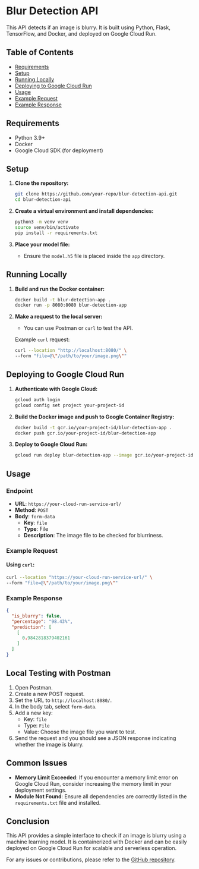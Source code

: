 # Blur Detection API

This API detects if an image is blurry. It is built using Python, Flask, TensorFlow, and Docker, and deployed on Google Cloud Run.

## Table of Contents
- [Requirements](#requirements)
- [Setup](#setup)
- [Running Locally](#running-locally)
- [Deploying to Google Cloud Run](#deploying-to-google-cloud-run)
- [Usage](#usage)
- [Example Request](#example-request)
- [Example Response](#example-response)

## Requirements
- Python 3.9+
- Docker
- Google Cloud SDK (for deployment)

## Setup

1. **Clone the repository:**
    ```bash
    git clone https://github.com/your-repo/blur-detection-api.git
    cd blur-detection-api
    ```

2. **Create a virtual environment and install dependencies:**
    ```bash
    python3 -m venv venv
    source venv/bin/activate
    pip install -r requirements.txt
    ```

3. **Place your model file:**
    - Ensure the `model.h5` file is placed inside the `app` directory.

## Running Locally

1. **Build and run the Docker container:**
    ```bash
    docker build -t blur-detection-app .
    docker run -p 8080:8080 blur-detection-app
    ```

2. **Make a request to the local server:**
    - You can use Postman or `curl` to test the API.

    Example `curl` request:
    ```bash
    curl --location "http://localhost:8080/" \
    --form "file=@\"/path/to/your/image.png\""
    ```

## Deploying to Google Cloud Run

1. **Authenticate with Google Cloud:**
    ```bash
    gcloud auth login
    gcloud config set project your-project-id
    ```

2. **Build the Docker image and push to Google Container Registry:**
    ```bash
    docker build -t gcr.io/your-project-id/blur-detection-app .
    docker push gcr.io/your-project-id/blur-detection-app
    ```

3. **Deploy to Google Cloud Run:**
    ```bash
    gcloud run deploy blur-detection-app --image gcr.io/your-project-id/blur-detection-app --platform managed --region your-region --allow-unauthenticated
    ```

## Usage

### Endpoint
- **URL**: `https://your-cloud-run-service-url/`
- **Method**: `POST`
- **Body**: `form-data`
  - **Key**: `file`
  - **Type**: File
  - **Description**: The image file to be checked for blurriness.

### Example Request
#### Using `curl`:
```bash
curl --location "https://your-cloud-run-service-url/" \
--form "file=@\"/path/to/your/image.png\""
```

### Example Response
```json
{
  "is_blurry": false,
  "percentage": "98.43%",
  "prediction": [
    [
      0.9842818379402161
    ]
  ]
}
```

## Local Testing with Postman
1. Open Postman.
2. Create a new POST request.
3. Set the URL to `http://localhost:8080/`.
4. In the body tab, select `form-data`.
5. Add a new key:
   - Key: `file`
   - Type: `File`
   - Value: Choose the image file you want to test.
6. Send the request and you should see a JSON response indicating whether the image is blurry.

## Common Issues
- **Memory Limit Exceeded**: If you encounter a memory limit error on Google Cloud Run, consider increasing the memory limit in your deployment settings.
- **Module Not Found**: Ensure all dependencies are correctly listed in the `requirements.txt` file and installed.

## Conclusion
This API provides a simple interface to check if an image is blurry using a machine learning model. It is containerized with Docker and can be easily deployed on Google Cloud Run for scalable and serverless operation.

For any issues or contributions, please refer to the [GitHub repository](https://github.com/frhnspwli/aireal-model-api).
